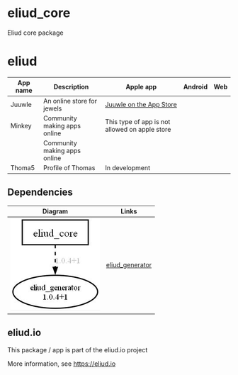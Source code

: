 # eliud_core

Eliud core package

# eliud

| App name | Description                  | Apple app                                                                    | Android | Web |
| ---------|------------------------------|------------------------------------------------------------------------------|---------|-----|
| Juuwle   | An online store for jewels   | [Juuwle on the App Store](https://apps.apple.com/us/app/juuwle/id6449458929) |
| Minkey   | Community making apps online | This type of app is not allowed on apple store                               |
|          | Community making apps online |                                                                              |
| Thoma5   | Profile of Thomas            | In development                                                               |

## Dependencies


| Diagram                          | Links                                                       |
| ---------------------------------|-------------------------------------------------------------|
![Dependency diagram](depends.jpg) | [eliud_generator](https://pub.dev/packages/eliud_generator) |

## eliud.io

This package / app is part of the eliud.io project

More information, see https://eliud.io


